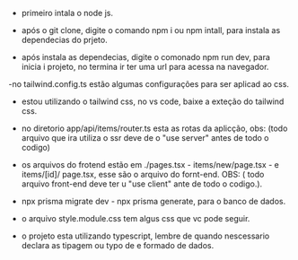 - primeiro intala o node js.

- após o git clone, digite o comando npm i ou npm intall, para instala as dependecias do prjeto.

- após instala as dependecias, digite o comonado npm run dev, para inicia i projeto, no termina ir ter uma url    para acessa na navegador.

 -no tailwind.config.ts estão algumas configurações para ser aplicad ao css.

 - estou utilizando o tailwind css, no vs code, baixe a exteção do tailwind css.

 - no diretorio app/api/items/router.ts esta as rotas da aplicção, obs: (todo arquivo que ira utiliza o ssr deve de o "use server" antes de todo o codigo)

 - os arquivos do frotend estão em ./pages.tsx - items/new/page.tsx - e items/[id]/ page.tsx, esse são o arquivo do fornt-end. OBS: ( todo arquivo front-end deve ter u "use client" ante de todo o codigo.).

 - npx prisma migrate dev - npx prisma generate, para o banco de dados.

 - o arquivo style.module.css tem algus css que vc pode seguir.

 - o projeto esta utilizando typescript, lembre de quando nescessario declara as tipagem ou typo de e formado de dados. 